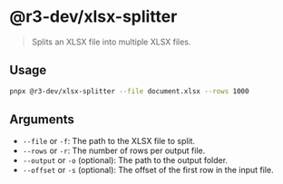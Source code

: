 # @r3-dev/xlsx-splitter

> Splits an XLSX file into multiple XLSX files.

## Usage

```bash
pnpx @r3-dev/xlsx-splitter --file document.xlsx --rows 1000
```

## Arguments

- `--file` or `-f`: The path to the XLSX file to split.
- `--rows` or `-r`: The number of rows per output file.
- `--output` or `-o` (optional): The path to the output folder.
- `--offset` or `-s` (optional): The offset of the first row in the input file.
